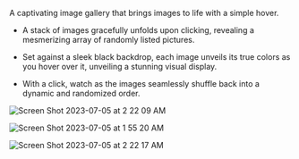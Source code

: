 
A captivating image gallery that brings images to life with a simple hover. 

- A stack of images gracefully unfolds upon clicking, revealing a mesmerizing array of randomly listed pictures. 

- Set against a sleek black backdrop, each image unveils its true colors as you hover over it, unveiling a stunning visual display. 

- With a click, watch as the images seamlessly shuffle back into a dynamic and randomized order. 

![Screen Shot 2023-07-05 at 2 22 09 AM](https://github.com/minahilx/Dynamic-Hover-Snap-Gallery/assets/71601253/2db84888-f87b-469a-8eda-3f493c3d34d1)

![Screen Shot 2023-07-05 at 1 55 20 AM](https://github.com/minahilx/Dynamic-Hover-Snap-Gallery/assets/71601253/0367ccf2-41cb-4385-8710-c7c10c69d086)

![Screen Shot 2023-07-05 at 2 22 17 AM](https://github.com/minahilx/Dynamic-Hover-Snap-Gallery/assets/71601253/4cf87006-1ef4-4635-9b25-a35f4c51c970)
